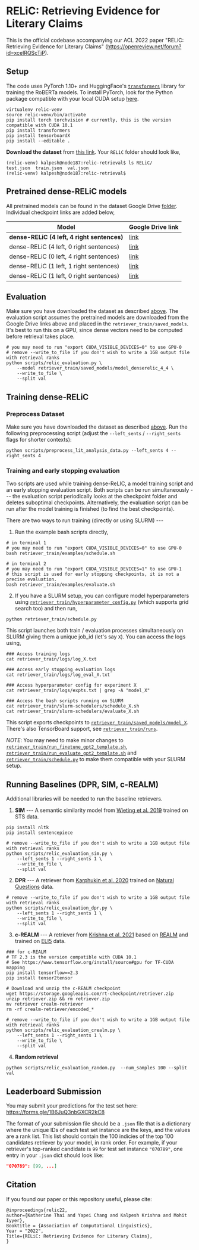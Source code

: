 # RELiC: Retrieving Evidence for Literary Claims

This is the official codebase accompanying our ACL 2022 paper "RELiC: Retrieving Evidence for Literary Claims" (https://openreview.net/forum?id=xcelRQScTjP).

## Setup

The code uses PyTorch 1.10+ and HuggingFace's [`transformers`](https://github.com/huggingface/transformers) library for training the RoBERTa models. To install PyTorch, look for the Python package compatible with your local CUDA setup [here](https://pytorch.org).

```
virtualenv relic-venv
source relic-venv/bin/activate
pip install torch torchvision # currently, this is the version compatible with CUDA 10.1
pip install transformers
pip install tensorboardX
pip install --editable .
```

**Download the dataset** from [this link](https://drive.google.com/drive/folders/1A-UhzFdeLiEuTa6cvwSmHKMc1gSBvEGB?usp=sharing). Your `RELiC` folder should look like,

```
(relic-venv) kalpesh@node187:relic-retrieval$ ls RELiC/
test.json  train.json  val.json
(relic-venv) kalpesh@node187:relic-retrieval$
```

## Pretrained dense-RELiC models

All pretrained models can be found in the dataset Google Drive [folder](https://drive.google.com/drive/folders/1A-UhzFdeLiEuTa6cvwSmHKMc1gSBvEGB?usp=sharing). Individual checkpoint links are added below,

| Model                                   | Google Drive link |
|-----------------------------------------|-------------------|
| **dense-RELiC (4 left, 4 right sentences)** | [link](https://drive.google.com/drive/folders/1Y2PxHRycWucQtQCbw5OxN8eQMEZtS43h?usp=sharing)              |
| dense-RELiC (4 left, 0 right sentences) | [link](https://drive.google.com/drive/folders/1TfKMY-XZhI5IVXPpRZ59n3j2jiw_VQcH?usp=sharing)              |
| dense-RELiC (0 left, 4 right sentences) | [link](https://drive.google.com/drive/folders/1fw9BRrNnU9TzkabBf7PUrWyzXQCqFrB0?usp=sharing)              |
| dense-RELiC (1 left, 1 right sentences) | [link](https://drive.google.com/drive/folders/1GFgwXyEYg0IL5eYJ-sqg9Zm2hKTVXOFt?usp=sharing)              |
| dense-RELiC (1 left, 0 right sentences) | [link](https://drive.google.com/drive/folders/1us5uy_aRl4StUxD1MzZEecB4fH--6R2e?usp=sharing)              |

## Evaluation

Make sure you have downloaded the dataset as described [above](#setup). The evaluation script assumes the pretrained models are downloaded from the Google Drive links above and placed in the `retriever_train/saved_models`. It's best to run this on a GPU, since dense vectors need to be computed before retrieval takes place.

```
# you may need to run "export CUDA_VISIBLE_DEVICES=0" to use GPU-0
# remove --write_to_file if you don't wish to write a 1GB output file with retrieval ranks
python scripts/relic_evaluation.py \
    --model retriever_train/saved_models/model_denserelic_4_4 \
    --write_to_file \
    --split val
```

## Training dense-RELiC

### Preprocess Dataset

Make sure you have downloaded the dataset as described [above](#setup). Run the following preprocessing script (adjust the `--left_sents` / `--right_sents` flags for shorter contexts):

```
python scripts/preprocess_lit_analysis_data.py --left_sents 4 --right_sents 4
```

### Training and early stopping evaluation

Two scripts are used while training dense-ReLIC, a model training script and an early stopping evaluation script. Both scripts can be run simultaneously --- the evaluation script periodically looks at the checkpoint folder and deletes suboptimal checkpoints. Alternatively, the evaluation script can be run after the model training is finished (to find the best checkpoints).

There are two ways to run training (directly or using SLURM) ---

1. Run the example bash scripts directly,

```
# in terminal 1
# you may need to run "export CUDA_VISIBLE_DEVICES=0" to use GPU-0
bash retriever_train/examples/schedule.sh

# in terminal 2
# you may need to run "export CUDA_VISIBLE_DEVICES=1" to use GPU-1
# this script is used for early stopping checkpoints, it is not a precise evaluation.
bash retriever_train/examples/evaluate.sh
```

2. If you have a SLURM setup, you can configure model hyperparameters using [`retriever_train/hyperparameter_config.py`](retriever_train/hyperparameter_config.py) (which supports grid search too) and then run,

```
python retriever_train/schedule.py
```

This script launches both train / evaluation processes simultaneously on SLURM giving them a unique job_id (let's say `X`). You can access the logs using,

```
### Access training logs
cat retriever_train/logs/log_X.txt

### Access early stopping evaluation logs
cat retriever_train/logs/log_eval_X.txt

### Access hyperparameter config for experiment X
cat retriever_train/logs/expts.txt | grep -A "model_X"

### Access the bash scripts running on SLURM
cat retriever_train/slurm-schedulers/schedule_X.sh
cat retriever_train/slurm-schedulers/evaluate_X.sh
```

This script exports checkpoints to [`retriever_train/saved_models/model_X`](retriever_train/saved_models/model_X). There's also TensorBoard support, see [`retriever_train/runs`](retriever_train/runs).

*NOTE*: You may need to make minor changes to [`retriever_train/run_finetune_gpt2_template.sh`](retriever_train/run_finetune_gpt2_template.sh), [`retriever_train/run_evaluate_gpt2_template.sh`](retriever_train/run_evaluate_gpt2_template.sh) and [`retriever_train/schedule.py`](retriever_train/schedule.py) to make them compatible with your SLURM setup.

## Running Baselines (DPR, SIM, c-REALM)

Additional libraries will be needed to run the baseline retrievers.

1. **SIM** --- A semantic similarity model from [Wieting et al. 2019](https://aclanthology.org/P19-1427) trained on STS data.

```
pip install nltk
pip install sentencepiece

# remove --write_to_file if you don't wish to write a 1GB output file with retrieval ranks
python scripts/relic_evaluation_sim.py \
    --left_sents 1 --right_sents 1 \
    --write_to_file \
    --split val
```

2. **DPR** --- A retriever from [Karphukin et al. 2020](https://aclanthology.org/2020.emnlp-main.550) trained on [Natural Questions](https://ai.google.com/research/NaturalQuestions) data.

```
# remove --write_to_file if you don't wish to write a 1GB output file with retrieval ranks
python scripts/relic_evaluation_dpr.py \
    --left_sents 1 --right_sents 1 \
    --write_to_file \
    --split val
```

3. **c-REALM** --- A retriever from [Krishna et al. 2021](https://aclanthology.org/2021.naacl-main.393) based on [REALM](https://arxiv.org/abs/2002.08909) and trained on [ELI5](https://arxiv.org/abs/1907.09190) data.

```
### for c-REALM
# TF 2.3 is the version compatible with CUDA 10.1
# See https://www.tensorflow.org/install/source#gpu for TF-CUDA mapping
pip install tensorflow==2.3
pip install tensor2tensor

# Download and unzip the c-REALM checkpoint
wget https://storage.googleapis.com/rt-checkpoint/retriever.zip
unzip retriever.zip && rm retriever.zip
mv retriever crealm-retriever
rm -rf crealm-retriever/encoded_*

# remove --write_to_file if you don't wish to write a 1GB output file with retrieval ranks
python scripts/relic_evaluation_crealm.py \
    --left_sents 1 --right_sents 1 \
    --write_to_file \
    --split val
```

4. **Random retrieval**

```
python scripts/relic_evaluation_random.py  --num_samples 100 --split val
```

## Leaderboard Submission

You may submit your predictions for the test set here: https://forms.gle/1B6JuQ3nbGXCR2kC8

The format of your submission file should be a `.json` file that is a dictionary where the unique IDs of each test set instance are the keys, and the values are a rank list. This list should contain the 100 indicies of the top 100 candidates retriever by your model, in rank order. For example, if your retriever's top-ranked candidate is `99` for test set instance `"070789"`, one entry in your `.json` dict should look like:

``` json
"070789": [99, ...]
```


## Citation

If you found our paper or this repository useful, please cite:

```
@inproceedings{relic22,
author={Katherine Thai and Yapei Chang and Kalpesh Krishna and Mohit Iyyer},
Booktitle = {Association of Computational Linguistics},
Year = "2022",
Title={RELiC: Retrieving Evidence for Literary Claims},
}
```
